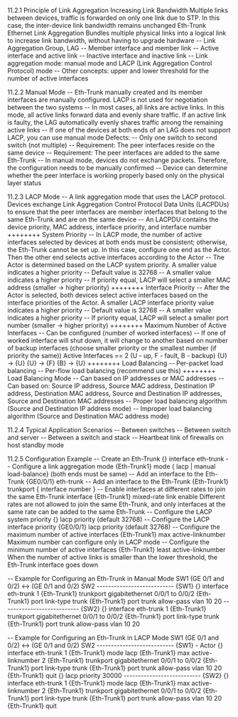 11.2.1 Principle of Link Aggregation
Increasing Link Bandwidth
Multiple links between devices, traffic is forwarded on only one link due to STP. In this case, the inter-device link bandwidth remains unchanged
Eth-Trunk Ethernet Link Aggregation
Bundles multiple physical links into a logical link to increase link bandwidth, without having to upgrade hardware
-- Link Aggregation Group, LAG
-- Member interface and member link
-- Active interface and active link
-- Inactive interface and inactive link
-- Link aggregation mode: manual mode and LACP (Link Aggregation Control Protocol) mode
-- Other concepts: upper and lower threshold for the number of active interfaces


11.2.2 Manual Mode
-- Eth-Trunk manually created and its member interfaces are manually configured. LACP is not used for negotiation between the two systems
-- In most cases, all links are active links. In this mode, all active links forward data and evenly share traffic. If an active link is faulty, the LAG automatically evenly shares traffic among the remaining active links
-- If one of the devices at both ends of an LAG does not support LACP, you can use manual mode
Defects:
-- Only one switch to second switch (not multiple)
-- Requirement: The peer interfaces reside on the same device
-- Requirement: The peer interfaces are added to the same Eth-Trunk
-- In manual mode, devices do not exchange packets. Therefore, the configuration needs to be manually confirmed
-- Device can determine whether the peer interface is working properly based only on the physical layer status


11.2.3 LACP Mode
-- A link aggregation mode that uses the LACP protocol. Devices exchange Link Aggregation Control Protocol Data Units (LACPDUs) to ensure that the peer interfaces are member interfaces that belong to the same Eth-Trunk and are on the same device
-- An LACPDU contains the device priority, MAC address, interface priority, and interface number
++++++++ System Priority
-- In LACP mode, the number of active interfaces selected by devices at both ends must be consistent; otherwise, the Eth-Trunk cannot be set up. In this case, configure one end as the Actor. Then the other end selects active interfaces according to the Actor
-- The Actor is determined based on the LACP system priority. A smaller value indicates a higher priority
-- Default value is 32768
-- A smaller value indicates a higher priority
-- If priority equal, LACP will select a smaller MAC address (smaller -> higher priority)
++++++++ Interface Priority
-- After the Actor is selected,  both devices select active interfaces based on the interface priorities of the Actor. A smaller LACP interface priority value indicates a higher priority
-- Default value is 32768
-- A smaller value indicates a higher priority
-- If priority equal, LACP will select a smaller port number (smaller -> higher priority)
++++++++ Maximum Number of Active Interfaces
-- Can be configured (number of worked interfaces)
-- If one of worked interface will shut down, it will change to another based on number of backup interfaces (choose smaller priority or the smallest number (if priority the same))
Active Interfaces == 2 (U - up, F - fault, B - backup)
{U} -> {U}
{U} -> {F}
{B} -> {U}
++++++++ Load Balancing
-- Per-packet load balancing
-- Per-flow load balancing (recommend use this)
++++++++ Load Balancing Mode
-- Can based on IP addresses or MAC addresses
-- Can based on: Source IP address, Source MAC address, Destination IP address, Destination MAC address, Source and Destination IP addresses, Source and Destination MAC addresses
-- Proper load balancing algorithm (Source and Destination IP address mode)
-- Improper load balancing algorithm  (Source and Destination MAC address mode)


11.2.4 Typical Application Scenarios
-- Between switches
-- Between switch and server
-- Between a switch and stack
-- Heartbeat link of firewalls on host standby mode


11.2.5 Configuration Example
-- Create an Eth-Trunk
{} interface eth-trunk <trunk-id>
-- Configure a link aggregation mode
{Eth-Trunk1} mode { lacp | manual load-balance} (both ends must be same)
-- Add an interface to the Eth-Trunk
{GE0/0/1} eth-trunk <trunk-id>
-- Add an interface to the Eth-Trunk
{Eth-Trunk1} trunkport <interface-type> { interface number }
-- Enable interfaces at different rates to join the same Eth-Trunk interface
{Eth-Trunk1} mixed-rate link enable
Different rates are not allowed to join the same Eth-Trunk, and only interfaces at the same rate can be added to the same Eth-Trunk
-- Configure the LACP system priority
{} lacp priority <priority> (default 32768)
-- Configure the LACP interface priority
{GE0/0/1} lacp priority <priority> (default 32768)
-- Configure the maximum number of active interfaces
{Eth-Trunk1} max active-linknumber <number>
Maximum number can configure only in LACP mode
-- Configure the minimum number of active interfaces
{Eth-Trunk1} least active-linknumber <number>
When the number of active links is smaller than the lower threshold, the Eth-Trunk interface goes down

-- Example for Configuring an Eth-Trunk in Manual Mode
SW1 (GE 0/1 and 0/2) <-> (GE 0/1 and 0/2) SW2
--------------------------- {SW1}
{} interface eth-trunk 1
{Eth-Trunk1} trunkport gigabitethernet 0/0/1 to 0/0/2
{Eth-Trunk1} port link-type trunk
{Eth-Trunk1} port trunk allow-pass vlan 10 20
--------------------------- {SW2}
{} interface eth-trunk 1
{Eth-Trunk1} trunkport gigabitethernet 0/0/1 to 0/0/2
{Eth-Trunk1} port link-type trunk
{Eth-Trunk1} port trunk allow-pass vlan 10 20

-- Example for Configuring an Eth-Trunk in LACP Mode
SW1 (GE 0/1 and 0/2) <-> (GE 0/1 and 0/2) SW2
--------------------------- {SW1} - Actor
{} interface eth-trunk 1
{Eth-Trunk1}  mode lacp
{Eth-Trunk1} max active-linknumber 2
{Eth-Trunk1} trunkport gigabitethernet 0/0/1 to 0/0/2
{Eth-Trunk1} port link-type trunk
{Eth-Trunk1} port trunk allow-pass vlan 10 20
{Eth-Trunk1} quit
{} lacp priority 30000
--------------------------- {SW2}
{} interface eth-trunk 1
{Eth-Trunk1}  mode lacp
{Eth-Trunk1} max active-linknumber 2
{Eth-Trunk1} trunkport gigabitethernet 0/0/1 to 0/0/2
{Eth-Trunk1} port link-type trunk
{Eth-Trunk1} port trunk allow-pass vlan 10 20
{Eth-Trunk1} quit